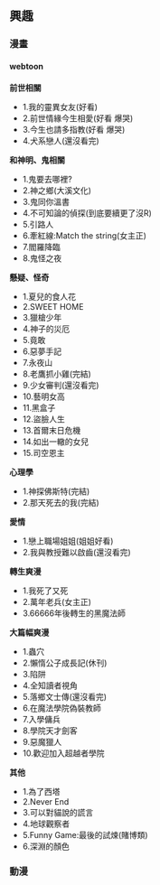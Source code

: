 ## 興趣

### 漫畫
#### webtoon
**前世相關**
- 1.我的靈異女友(好看)
- 2.前世情緣今生相愛(好看 爆哭)
- 3.今生也請多指教(好看 爆哭)
- 4.犬系戀人(還沒看完)

**和神明、鬼相關**
- 1.鬼要去哪裡?
- 2.神之鄉(大溪文化)
- 3.鬼同你溫書
- 4.不可知論的偵探(到底要續更了沒R)
- 5.引路人
- 6.牽紅線:Match the string(女主正)
- 7.閻羅降臨
- 8.鬼怪之夜


**懸疑、怪奇**
- 1.夏兒的食人花
- 2.SWEET HOME
- 3.獵槍少年
- 4.神子的災厄
- 5.竟敢
- 6.惡夢手記
- 7.永夜山
- 8.老鷹抓小雞(完結)
- 9.少女審判(還沒看完)
- 10.藝明女高
- 11.黑盒子
- 12.盜臉人生
- 13.首爾末日危機
- 14.如出一轍的女兒
- 15.司空恩主

**心理學**
- 1.神探佛斯特(完結)
- 2.那天死去的我(完結)


**愛情**
- 1.戀上職場姐姐(姐姐好看)
- 2.我與教授難以啟齒(還沒看完)

**轉生爽漫**
- 1.我死了又死
- 2.萬年老兵(女主正)
- 3.66666年後轉生的黑魔法師

**大篇幅爽漫**
- 1.蟲穴
- 2.懶惰公子成長記(休刊)
- 3.陷阱
- 4.全知讀者視角
- 5.落鄉文士傳(還沒看完)
- 6.在魔法學院偽裝教師
- 7.入學傭兵
- 8.學院天才劍客
- 9.惡魔獵人
- 10.歡迎加入超越者學院

**其他**
- 1.為了西塔
- 2.Never End
- 3.可以對貓說的謊言
- 4.地球觀察者
- 5.Funny Game:最後的試煉(賭博類)
- 6.深淵的顏色

### 動漫
